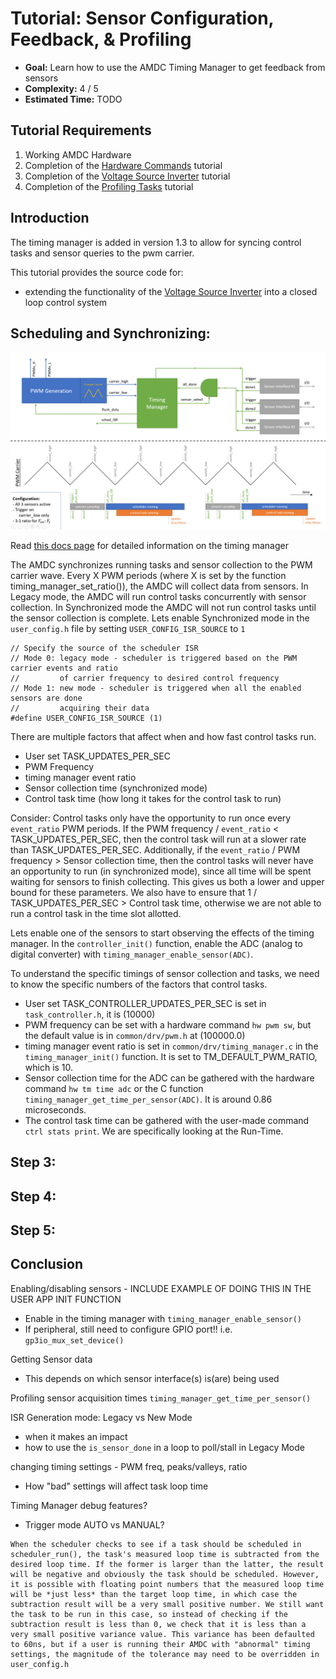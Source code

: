 # Tutorial: Sensor Configuration, Feedback, & Profiling

- **Goal:** Learn how to use the AMDC Timing Manager to get feedback from sensors
- **Complexity:** 4 / 5
- **Estimated Time:** TODO


## Tutorial Requirements

1. Working AMDC Hardware
2. Completion of the [Hardware Commands](/getting-started/tutorials/hw-commands/index.md) tutorial
3. Completion of the [Voltage Source Inverter](/getting-started/tutorials/vsi/index.md) tutorial
4. Completion of the [Profiling Tasks](/getting-started/tutorials/profiling-tasks/index.md) tutorial

## Introduction 

The timing manager is added in version 1.3 to allow for syncing control tasks and sensor queries to the pwm carrier.

This tutorial provides the source code for:
* extending the functionality of the [Voltage Source Inverter](/getting-started/tutorials/vsi/index.md) into a closed loop control system

## Scheduling and Synchronizing:

![](images/timing.png)

Read [this docs page](/firmware/arch/timing-manager.md) for detailed information on the timing manager

The AMDC synchronizes running tasks and sensor collection to the PWM carrier wave. Every X PWM periods (where X is set by the function timing_manager_set_ratio()), the AMDC will collect data from sensors. In Legacy mode, the AMDC will run control tasks concurrently with sensor collection. In Synchronized mode the AMDC will not run control tasks until the sensor collection is complete. Lets enable Synchronized mode in the `user_config.h` file by setting `USER_CONFIG_ISR_SOURCE` to `1`

```
// Specify the source of the scheduler ISR
// Mode 0: legacy mode - scheduler is triggered based on the PWM carrier events and ratio
//         of carrier frequency to desired control frequency
// Mode 1: new mode - scheduler is triggered when all the enabled sensors are done
//         acquiring their data
#define USER_CONFIG_ISR_SOURCE (1)
```

There are multiple factors that affect when and how fast control tasks run.
 - User set TASK_UPDATES_PER_SEC
 - PWM Frequency
 - timing manager event ratio
 - Sensor collection time (synchronized mode)
 - Control task time (how long it takes for the control task to run)

Consider: Control tasks only have the opportunity to run once every `event_ratio` PWM periods. If the PWM frequency / `event_ratio` < TASK_UPDATES_PER_SEC, then the control task will run at a slower rate than TASK_UPDATES_PER_SEC. Additionally, if the `event_ratio` / PWM frequency > Sensor collection time, then the control tasks will never have an opportunity to run (in synchronized mode), since all time will be spent waiting for sensors to finish collecting. This gives us both a lower and upper bound for these parameters. We also have to ensure that 1 / TASK_UPDATES_PER_SEC > Control task time, otherwise we are not able to run a control task in the time slot allotted.

Lets enable one of the sensors to start observing the effects of the timing manager. In the `controller_init()` function, enable the ADC (analog to digital converter) with `timing_manager_enable_sensor(ADC)`.

To understand the specific timings of sensor collection and tasks, we need to know the specific numbers of the factors that control tasks.
 - User set TASK_CONTROLLER_UPDATES_PER_SEC is set in `task_controller.h`, it is (10000)
 - PWM frequency can be set with a hardware command `hw pwm sw`, but the default value is in `common/drv/pwm.h` at (100000.0)
 - timing manager event ratio is set in `common/drv/timing_manager.c` in the `timing_manager_init()` function. It is set to TM_DEFAULT_PWM_RATIO, which is 10.
 - Sensor collection time for the ADC can be gathered with the hardware command `hw tm time adc` or the C function `timing_manager_get_time_per_sensor(ADC)`. It is around 0.86 microseconds.
 - The control task time can be gathered with the user-made command `ctrl stats print`. We are specifically looking at the Run-Time.



## Step 3:

## Step 4:

## Step 5:

## Conclusion



Enabling/disabling sensors - INCLUDE EXAMPLE OF DOING THIS IN THE USER APP INIT FUNCTION
- Enable in the timing manager with `timing_manager_enable_sensor()`
- If peripheral, still need to configure GPIO port!! i.e. `gp3io_mux_set_device()`

Getting Sensor data
- This depends on which sensor interface(s) is(are) being used 

Profiling sensor acquisition times `timing_manager_get_time_per_sensor()`

ISR Generation mode: Legacy vs New Mode
- when it makes an impact
- how to use the `is_sensor_done` in a loop to poll/stall in Legacy Mode

changing timing settings - PWM freq, peaks/valleys, ratio
- How "bad" settings will affect task loop time

Timing Manager debug features?
- Trigger mode AUTO vs MANUAL?


```{warning}
When the scheduler checks to see if a task should be scheduled in scheduler_run(), the task's measured loop time is subtracted from the desired loop time. If the former is larger than the latter, the result will be negative and obviously the task should be scheduled. However, it is possible with floating point numbers that the measured loop time will be *just less* than the target loop time, in which case the subtraction result will be a very small positive number. We still want the task to be run in this case, so instead of checking if the subtraction result is less than 0, we check that it is less than a very small positive variance value. This variance has been defaulted to 60ns, but if a user is running their AMDC with "abnormal" timing settings, the magnitude of the tolerance may need to be overridden in user_config.h
```
